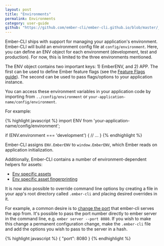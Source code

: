 ```yaml
---
layout: post
title: "Environments"
permalink: Environments
category: user-guide
github: "https://github.com/ember-cli/ember-cli.github.io/blob/master/_posts/2013-04-05-environments.md"
---
```


Ember-CLI ships with support for managing your application's environment.
Ember-CLI will build an environment config file at `config/environment`. Here,
you can define an ENV object for each environment (development, test and
production). For now, this is limited to the three environments mentioned.

The ENV object contains two important keys: 1) EmberENV, and 2) APP. The first
can be used to define Ember feature flags (see the [Feature Flags
guide](http://emberjs.com/guides/configuring-ember/feature-flags/)). The second
can be used to pass flags/options to your application instance.

You can access these environment variables in your application code by
importing from `../config/environment` or
`your-application-name/config/environment`.

For example:

{% highlight javascript %}
import ENV from 'your-application-name/config/environment';

if (ENV.environment === 'development') {
  // ...
}
{% endhighlight %}

Ember-CLI assigns `ENV.EmberENV` to `window.EmberENV`, which Ember reads on application initialization.

Additionally, Ember-CLI contains a number of environment-dependent helpers for assets:

- [Env specific assets](#environment-specific-assets)
- [Env specific asset fingerprinting](#fingerprinting-and-cdn-urls)

It is now also possible to override command line options by creating a file in
your app's root directory called `.ember-cli` and placing desired overrides in
it.

For example, a common desire is to [change the
port](http://stackoverflow.com/questions/24003944/save-port-number-for-ember-cli-in-a-config-file)
that ember-cli serves the app from. It's possible to pass the port number
directly to ember server in the command line, e.g. `ember server --port 8080`.
If you wish to make this change a permanent configuration change, make the
`.ember-cli` file and add the options you wish to pass to the server in a hash.

{% highlight javascript %}
{
  "port": 8080
}
{% endhighlight %}
